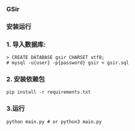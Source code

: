 ### GSir

### 安装运行
### 1. 导入数据库:
```mysql
> CREATE DATABASE gsir CHARSET utf8;
# mysql -u{user} -p{password} gsir < gsir.sql
```
### 2. 安装依赖包
```
pip install -r requirements.txt
```

### 3.运行

```
python main.py # or python3 main.py
```

